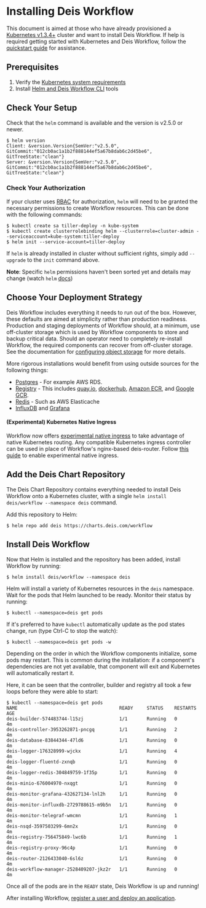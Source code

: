 # Installing Deis Workflow

This document is aimed at those who have already provisioned a [Kubernetes v1.3.4+][] cluster
and want to install Deis Workflow. If help is required getting started with Kubernetes and
Deis Workflow, follow the [quickstart guide](../quickstart/index.md) for assistance.

## Prerequisites

1. Verify the [Kubernetes system requirements](system-requirements.md)
1. Install [Helm and Deis Workflow CLI](../quickstart/install-cli-tools.md) tools

## Check Your Setup

Check that the `helm` command is available and the version is v2.5.0 or newer.

```
$ helm version
Client: &version.Version{SemVer:"v2.5.0", GitCommit:"012cb0ac1a1b2f888144ef5a67b8dab6c2d45be6", GitTreeState:"clean"}
Server: &version.Version{SemVer:"v2.5.0", GitCommit:"012cb0ac1a1b2f888144ef5a67b8dab6c2d45be6", GitTreeState:"clean"}
```

### Check Your Authorization

If your cluster uses [RBAC](https://kubernetes.io/docs/admin/authorization/rbac/) for authorization, `helm` will need to be granted the necessary permissions to create Workflow resources.
This can be done with the following commands:

```
$ kubectl create sa tiller-deploy -n kube-system
$ kubectl create clusterrolebinding helm --clusterrole=cluster-admin --serviceaccount=kube-system:tiller-deploy
$ helm init --service-account=tiller-deploy
```

If `helm` is already installed in cluster without sufficient rights, simply add `--upgrade` to the `init` command above.

**Note**: Specific `helm` permissions haven't been sorted yet and details may change (watch `helm` [docs](https://github.com/kubernetes/helm/tree/master/docs))

## Choose Your Deployment Strategy

Deis Workflow includes everything it needs to run out of the box. However, these defaults are aimed at simplicity rather than
production readiness. Production and staging deployments of Workflow should, at a minimum, use off-cluster storage
which is used by Workflow components to store and backup critical data. Should an operator need to completely re-install
Workflow, the required components can recover from off-cluster storage. See the documentation for [configuring object
storage](configuring-object-storage.md) for more details.

More rigorous installations would benefit from using outside sources for the following things:
* [Postgres](configuring-postgres.md) - For example AWS RDS.
* [Registry](configuring-registry.md) - This includes [quay.io](https://quay.io), [dockerhub](https://hub.docker.com), [Amazon ECR](https://aws.amazon.com/ecr/), and [Google GCR](https://cloud.google.com/container-registry/).
* [Redis](../managing-workflow/platform-logging.md#configuring-off-cluster-redis) - Such as AWS Elasticache
* [InfluxDB](../managing-workflow/platform-monitoring.md#configuring-off-cluster-influxdb) and [Grafana](../managing-workflow/platform-monitoring.md#off-cluster-grafana)

#### (Experimental) Kubernetes Native Ingress

Workflow now offers [experimental native ingress](experimental-native-ingress.md) to take advantage of native Kubernetes routing. Any compatible Kubernetes ingress controller can be used in place of Workflow's nginx-based deis-router. Follow [this guide](experimental-native-ingress.md) to enable experimental native ingress.

## Add the Deis Chart Repository

The Deis Chart Repository contains everything needed to install Deis Workflow onto a Kubernetes cluster, with a single `helm install deis/workflow --namespace deis` command.

Add this repository to Helm:

```
$ helm repo add deis https://charts.deis.com/workflow
```

## Install Deis Workflow

Now that Helm is installed and the repository has been added, install Workflow by running:

```
$ helm install deis/workflow --namespace deis
```

Helm will install a variety of Kubernetes resources in the `deis` namespace.
Wait for the pods that Helm launched to be ready. Monitor their status by running:

```
$ kubectl --namespace=deis get pods
```

If it's preferred to have `kubectl` automatically update as the pod states change, run (type Ctrl-C to stop the watch):

```
$ kubectl --namespace=deis get pods -w
```

Depending on the order in which the Workflow components initialize, some pods may restart. This is common during the
installation: if a component's dependencies are not yet available, that component will exit and Kubernetes will
automatically restart it.

Here, it can be seen that the controller, builder and registry all took a few loops before they were able to start:

```
$ kubectl --namespace=deis get pods
NAME                                     READY     STATUS    RESTARTS   AGE
deis-builder-574483744-l15zj             1/1       Running   0          4m
deis-controller-3953262871-pncgq         1/1       Running   2          4m
deis-database-83844344-47ld6             1/1       Running   0          4m
deis-logger-176328999-wjckx              1/1       Running   4          4m
deis-logger-fluentd-zxnqb                1/1       Running   0          4m
deis-logger-redis-304849759-1f35p        1/1       Running   0          4m
deis-minio-676004970-nxqgt               1/1       Running   0          4m
deis-monitor-grafana-432627134-lnl2h     1/1       Running   0          4m
deis-monitor-influxdb-2729788615-m9b5n   1/1       Running   0          4m
deis-monitor-telegraf-wmcmn              1/1       Running   1          4m
deis-nsqd-3597503299-6mn2x               1/1       Running   0          4m
deis-registry-756475849-lwc6b            1/1       Running   1          4m
deis-registry-proxy-96c4p                1/1       Running   0          4m
deis-router-2126433040-6sl6z             1/1       Running   0          4m
deis-workflow-manager-2528409207-jkz2r   1/1       Running   0          4m
```

Once all of the pods are in the `READY` state, Deis Workflow is up and running!

After installing Workflow, [register a user and deploy an application](../quickstart/deploy-an-app.md).

[Kubernetes v1.3.4+]: system-requirements.md#kubernetes-versions
[helm]: https://github.com/kubernetes/helm/blob/master/docs/install.md
[valuesfile]: https://charts.deis.com/workflow/values-v2.16.0.yaml
